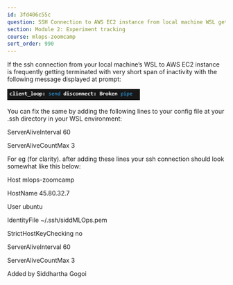 ```yaml
---
id: 3fd406c55c
question: SSH Connection to AWS EC2 instance from local machine WSL getting terminated frequently within a minute of inactivity.
section: Module 2: Experiment tracking
course: mlops-zoomcamp
sort_order: 990
---
```


If the ssh connection from your local machine’s WSL to AWS EC2 instance is frequently getting terminated with very short span of inactivity with the following message displayed at prompt:

![Image](images/mlops-zoomcamp/image_e822dac8.png)

You can fix the same by adding the following lines to your config file at your .ssh directory in your WSL environment:

ServerAliveInterval 60

ServerAliveCountMax 3

For eg (for clarity). after adding these lines your ssh connection should look somewhat like this below:

Host mlops-zoomcamp

HostName 45.80.32.7

User ubuntu

IdentityFile ~/.ssh/siddMLOps.pem

StrictHostKeyChecking no

ServerAliveInterval 60

ServerAliveCountMax 3

Added by Siddhartha Gogoi

